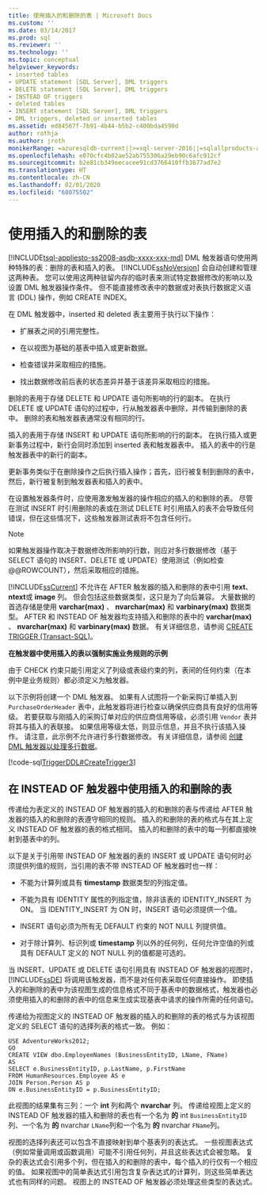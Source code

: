 ```yaml
---
title: 使用插入的和删除的表 | Microsoft Docs
ms.custom: ''
ms.date: 03/14/2017
ms.prod: sql
ms.reviewer: ''
ms.technology: ''
ms.topic: conceptual
helpviewer_keywords:
- inserted tables
- UPDATE statement [SQL Server], DML triggers
- DELETE statement [SQL Server], DML triggers
- INSTEAD OF triggers
- deleted tables
- INSERT statement [SQL Server], DML triggers
- DML triggers, deleted or inserted tables
ms.assetid: ed84567f-7b91-4b44-b5b2-c400bda4590d
author: rothja
ms.author: jroth
monikerRange: =azuresqldb-current||>=sql-server-2016||=sqlallproducts-allversions||>=sql-server-linux-2017||=azuresqldb-mi-current
ms.openlocfilehash: e070cfc4b02ae52ab755306a29eb90c6afc912cf
ms.sourcegitcommit: b2e81cb349eecacee91cd3766410ffb3677ad7e2
ms.translationtype: HT
ms.contentlocale: zh-CN
ms.lasthandoff: 02/01/2020
ms.locfileid: "68075502"
---
```

# <a name="use-the-inserted-and-deleted-tables"></a>使用插入的和删除的表
[!INCLUDE[tsql-appliesto-ss2008-asdb-xxxx-xxx-md](../../includes/tsql-appliesto-ss2008-asdb-xxxx-xxx-md.md)]
  DML 触发器语句使用两种特殊的表：删除的表和插入的表。 [!INCLUDE[ssNoVersion](../../includes/ssnoversion-md.md)] 会自动创建和管理这两种表。 您可以使用这两种驻留内存的临时表来测试特定数据修改的影响以及设置 DML 触发器操作条件。 但不能直接修改表中的数据或对表执行数据定义语言 (DDL) 操作，例如 CREATE INDEX。  
  
 在 DML 触发器中，inserted 和 deleted 表主要用于执行以下操作：  
  
-   扩展表之间的引用完整性。  
  
-   在以视图为基础的基表中插入或更新数据。  
  
-   检查错误并采取相应的措施。  
  
-   找出数据修改前后表的状态差异并基于该差异采取相应的措施。  
  
 删除的表用于存储 DELETE 和 UPDATE 语句所影响的行的副本。 在执行 DELETE 或 UPDATE 语句的过程中，行从触发器表中删除，并传输到删除的表中。 删除的表和触发器表通常没有相同的行。  
  
 插入的表用于存储 INSERT 和 UPDATE 语句所影响的行的副本。 在执行插入或更新事务过程中，新行会同时添加到 inserted 表和触发器表中。 插入的表中的行是触发器表中的新行的副本。  
  
 更新事务类似于在删除操作之后执行插入操作；首先，旧行被复制到删除的表中，然后，新行被复制到触发器表和插入的表中。  
  
 在设置触发器条件时，应使用激发触发器的操作相应的插入的和删除的表。 尽管在测试 INSERT 时引用删除的表或在测试 DELETE 时引用插入的表不会导致任何错误，但在这些情况下，这些触发器测试表将不包含任何行。  
  
> [!NOTE]  
>  如果触发器操作取决于数据修改所影响的行数，则应对多行数据修改（基于 SELECT 语句的 INSERT、DELETE 或 UPDATE）使用测试（例如检查 @@ROWCOUNT），然后采取相应的措施。  
  
 [!INCLUDE[ssCurrent](../../includes/sscurrent-md.md)] 不允许在 AFTER 触发器的插入和删除的表中引用 **text**、 **ntext**或 **image** 列。 但会包括这些数据类型，这只是为了向后兼容。 大量数据的首选存储是使用 **varchar(max)** 、 **nvarchar(max)** 和 **varbinary(max)** 数据类型。 AFTER 和 INSTEAD OF 触发器均支持插入和删除的表中的 **varchar(max)** 、 **nvarchar(max)** 和 **varbinary(max)** 数据。 有关详细信息，请参阅 [CREATE TRIGGER (Transact-SQL)](../../t-sql/statements/create-trigger-transact-sql.md)。  
  
 **在触发器中使用插入的表以强制实施业务规则的示例**  
  
 由于 CHECK 约束只能引用定义了列级或表级约束的列，表间的任何约束（在本例中是业务规则）都必须定义为触发器。  
  
 以下示例将创建一个 DML 触发器。 如果有人试图将一个新采购订单插入到 `PurchaseOrderHeader` 表中，此触发器将进行检查以确保供应商具有良好的信用等级。 若要获取与刚插入的采购订单对应的供应商信用等级，必须引用 `Vendor` 表并将其与插入的表联接。 如果信用等级太低，则显示信息，并且不执行该插入操作。 请注意，此示例不允许进行多行数据修改。 有关详细信息，请参阅 [创建 DML 触发器以处理多行数据](../../relational-databases/triggers/create-dml-triggers-to-handle-multiple-rows-of-data.md)。  
  
 [!code-sql[TriggerDDL#CreateTrigger3](../../relational-databases/triggers/codesnippet/tsql/use-the-inserted-and-del_1.sql)]  
  
## <a name="using-the-inserted-and-deleted-tables-in-instead-of-triggers"></a>在 INSTEAD OF 触发器中使用插入的和删除的表  
 传递给为表定义的 INSTEAD OF 触发器的插入的和删除的表与传递给 AFTER 触发器的插入的和删除的表遵守相同的规则。 插入的和删除的表的格式与在其上定义 INSTEAD OF 触发器的表的格式相同。 插入的和删除的表中的每一列都直接映射到基表中的列。  
  
 以下是关于引用带 INSTEAD OF 触发器的表的 INSERT 或 UPDATE 语句何时必须提供列值的规则，当引用的表不带 INSTEAD OF 触发器时也一样：  
  
-   不能为计算列或具有 **timestamp** 数据类型的列指定值。  
  
-   不能为具有 IDENTITY 属性的列指定值，除非该表的 IDENTITY_INSERT 为 ON。 当 IDENTITY_INSERT 为 ON 时，INSERT 语句必须提供一个值。  
  
-   INSERT 语句必须为所有无 DEFAULT 约束的 NOT NULL 列提供值。  
  
-   对于除计算列、标识列或 **timestamp** 列以外的任何列，任何允许空值的列或具有 DEFAULT 定义的 NOT NULL 列的值都是可选的。  
  
 当 INSERT、UPDATE 或 DELETE 语句引用具有 INSTEAD OF 触发器的视图时， [!INCLUDE[ssDE](../../includes/ssde-md.md)] 将调用该触发器，而不是对任何表采取任何直接操作。 即使插入的和删除的表中为该视图生成的信息格式不同于基表中的数据格式，触发器也必须使用插入的和删除的表中的信息来生成实现基表中请求的操作所需的任何语句。  
  
 传递给为视图定义的 INSTEAD OF 触发器的插入的和删除的表的格式与为该视图定义的 SELECT 语句的选择列表的格式一致。 例如：  
  
```  
USE AdventureWorks2012;  
GO  
CREATE VIEW dbo.EmployeeNames (BusinessEntityID, LName, FName)  
AS  
SELECT e.BusinessEntityID, p.LastName, p.FirstName  
FROM HumanResources.Employee AS e   
JOIN Person.Person AS p  
ON e.BusinessEntityID = p.BusinessEntityID;  
```  
  
 此视图的结果集有三列：一个 **int** 列和两个 **nvarchar** 列。 传递给视图上定义的 INSTEAD OF 触发器的插入和删除的表也有一个名为 **的** int `BusinessEntityID`列、一个名为 **的** nvarchar `LName`列和一个名为 **的** nvarchar `FName`列。  
  
 视图的选择列表还可以包含不直接映射到单个基表列的表达式。 一些视图表达式（例如常量调用或函数调用）可能不引用任何列，并且这些表达式会被忽略。 复杂的表达式会引用多个列，但在插入的和删除的表中，每个插入的行仅有一个相应的值。 如果视图中的简单表达式引用包含复杂表达式的计算列，则这些简单表达式也有同样的问题。 视图上的 INSTEAD OF 触发器必须处理这些类型的表达式。  
  
  
